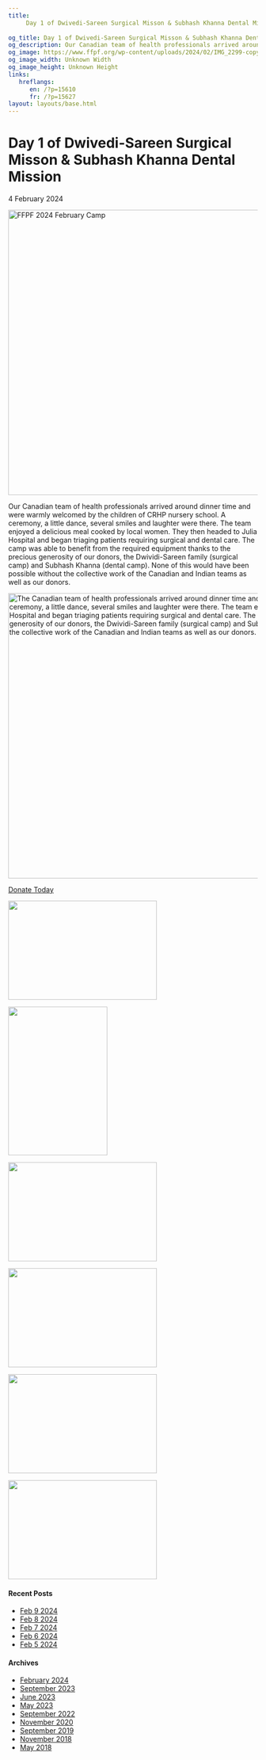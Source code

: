 ```yaml
---
title: 
     Day 1 of Dwivedi-Sareen Surgical Misson & Subhash Khanna Dental Mission - FFPF
    
og_title: Day 1 of Dwivedi-Sareen Surgical Misson & Subhash Khanna Dental Mission - FFPF
og_description: Our Canadian team of health professionals arrived around dinner time and were warmly welcomed by the children of CRHP nursery school. A ceremony, a little dance, several smiles and laughter were there. The team enjoyed a delicious meal cooked by local women. They then headed to Julia Hospital and began triaging patients requiring surgical and […]
og_image: https://www.ffpf.org/wp-content/uploads/2024/02/IMG_2299-copy-300x200.jpeg
og_image_width: Unknown Width
og_image_height: Unknown Height
links:
   hreflangs:
      en: /?p=15610
      fr: /?p=15627
layout: layouts/base.html
---
```



#  Day 1 of Dwivedi-Sareen Surgical Misson & Subhash Khanna Dental Mission

4 February 2024

<img src='/wp-content/uploads/2024/02/1-1024x576.webp' width='1024'
height='576' alt='FFPF 2024 February Camp' />

Our Canadian team of health professionals arrived around dinner time and were
warmly welcomed by the children of CRHP nursery school. A ceremony, a little
dance, several smiles and laughter were there. The team enjoyed a delicious
meal cooked by local women. They then headed to Julia Hospital and began
triaging patients requiring surgical and dental care. The camp was able to
benefit from the required equipment thanks to the precious generosity of our
donors, the Dwividi-Sareen family (surgical camp) and Subhash Khanna (dental
camp). None of this would have been possible without the collective work of
the Canadian and Indian teams as well as our donors.

<img src='/wp-content/uploads/2024/02/Copy-of-FFPF-2024-1024x576.webp'
width='1024' height='576' alt='The Canadian team of health professionals
arrived around dinner time and were warmly welcomed by the children of CRHP
nursery school. A ceremony, a little dance, several smiles and laughter were
there. The team enjoyed a delicious meal cooked by local women. They then
headed to Julia Hospital and began triaging patients requiring surgical and
dental care. The camp was able to benefit from the required equipment thanks
to the precious generosity of our donors, the Dwividi-Sareen family (surgical
camp) and Subhash Khanna (dental camp). None of this would have been possible
without the collective work of the Canadian and Indian teams as well as our
donors.' />

[ Donate Today  ](/en/donate/)

[ <img src='/wp-content/uploads/2024/02/IMG_2413-copy-300x200.webp'
width='300' height='200' /> ](img_2413-copy/)

[ <img src='/wp-content/uploads/2024/02/IMG_2563-copy-200x300.webp'
width='200' height='300' /> ](img_2563-copy/)

[ <img src='/wp-content/uploads/2024/02/IMG_2389-copy-300x200.webp'
width='300' height='200' /> ](img_2389-copy/)

  

[ <img src='/wp-content/uploads/2024/02/IMG_2299-copy-300x200.webp'
width='300' height='200' /> ](img_2299-copy/)

[ <img src='/wp-content/uploads/2024/02/IMG_1556-2-300x200.webp' width='300'
height='200' /> ](img_1556-2/)

[ <img src='/wp-content/uploads/2024/02/IMG_2358-copy-300x200.webp'
width='300' height='200' /> ](img_2358-copy/)

  

####  Recent Posts

  * [ Feb 9 2024 ]( /en/article/2024/02/09/feb-9-2024/)
  * [ Feb 8 2024 ]( /en/article/2024/02/08/feb-8-2024/)
  * [ Feb 7 2024 ]( /en/article/2024/02/07/feb-7-2024/)
  * [ Feb 6 2024 ]( /en/article/2024/02/06/feb-6-2024/)
  * [ Feb 5 2024 ]( /en/article/2024/02/05/feb-5-2024/)

####  Archives

  * [ February 2024 ](/)
  * [ September 2023 ]( /en/article/2023/09/)
  * [ June 2023 ]( /en/article/2023/06/)
  * [ May 2023 ]( /en/article/2023/05/)
  * [ September 2022 ]( /en/article/2022/09/)
  * [ November 2020 ]( /en/article/2020/11/)
  * [ September 2019 ]( /en/article/2019/09/)
  * [ November 2018 ]( /en/article/2018/11/)
  * [ May 2018 ]( /en/article/2018/05/)



